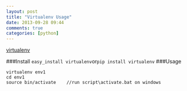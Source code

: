 ```yaml
---
layout: post
title: "Virtualenv Usage"
date: 2013-09-28 09:44
comments: true
categories: [python]
---
```

[virtualenv](https://github.com/pypa/virtualenv)
<!--more-->
###Install
`easy_install virtualenv`or`pip install virtualenv`
###Usage
```
virtualenv env1
cd env1
source bin/activate    //run script\activate.bat on windows
```